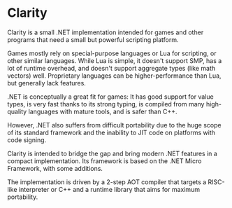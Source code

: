 # Clarity
Clarity is a small .NET implementation intended for games and other programs that need a small but powerful scripting platform.

Games mostly rely on special-purpose languages or Lua for scripting, or other similar languages.  While Lua is simple, it doesn't support SMP, has a lot of runtime overhead, and doesn't support aggregate types (like math vectors) well.  Proprietary languages can be higher-performance than Lua, but generally lack features.

.NET is conceptually a great fit for games: It has good support for value types, is very fast thanks to its strong typing, is compiled from many high-quality languages with mature tools, and is safer than C++.

However, .NET also suffers from difficult portability due to the huge scope of its standard framework and the inability to JIT code on platforms with code signing.

Clarity is intended to bridge the gap and bring modern .NET features in a compact implementation.  Its framework is based on the .NET Micro Framework, with some additions.

The implementation is driven by a 2-step AOT compiler that targets a RISC-like interpreter or C++ and a runtime library that aims for maximum portability.
